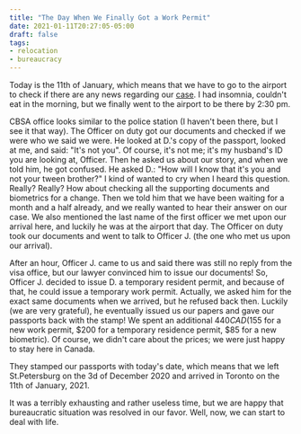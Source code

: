 ```yaml
---
title: "The Day When We Finally Got a Work Permit"
date: 2021-01-11T20:27:05-05:00
draft: false
tags: 
- relocation
- bureaucracy 
---
```

Today is the 11th of January, which means that we have to go to the airport to check if there are any news regarding our [case](https://natashakatson.github.io/posts/hello-canada/). I had insomnia, couldn't eat in the morning, but we finally went to the airport to be there by 2:30 pm.

CBSA office looks similar to the police station (I haven't been there, but I see it that way). The Officer on duty got our documents and checked if we were who we said we were. He looked at D.'s copy of the passport, looked at me, and said: "It's not you". Of course, it's not me; it's my husband's ID you are looking at, Officer. Then he asked us about our story, and when we told him, he got confused. He asked D.: "How will I know that it's you and not your tween brother?" I kind of wanted to cry when I heard this question. Really? Really? How about checking all the supporting documents and biometrics for a change. Then we told him that we have been waiting for a month and a half already, and we really wanted to hear their answer on our case. We also mentioned the last name of the first officer we met upon our arrival here, and luckily he was at the airport that day. The Officer on duty took our documents and went to talk to Officer J. (the one who met us upon our arrival).

After an hour, Officer J. came to us and said there was still no reply from the visa office, but our lawyer convinced him to issue our documents! So, Officer J. decided to issue D. a temporary resident permit, and because of that, he could issue a temporary work permit. Actually, we asked him for the exact same documents when we arrived, but he refused back then. Luckily (we are very grateful), he eventually issued us our papers and gave our passports back with the stamp! We spent an additional $440 CAD ($155 for a new work permit, $200 for a temporary residence permit, $85 for a new biometric). Of course, we didn't care about the prices; we were just happy to stay here in Canada. 

They stamped our passports with today's date, which means that we left St.Petersburg on the 3d of December 2020 and arrived in Toronto on the 11th of January, 2021.

It was a terribly exhausting and rather useless time, but we are happy that bureaucratic situation was resolved in our favor.  Well, now, we can start to deal with life.